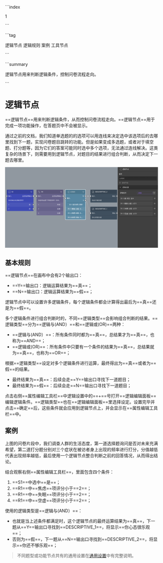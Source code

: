 \```index

1

\```

\```tag

逻辑节点 逻辑规则 案例 工具节点

\```

\```summary

逻辑节点用来判断逻辑条件，控制问卷流程走向。

\```

# 逻辑节点

==逻辑节点==用来判断逻辑条件，从而控制问卷流程走向。==逻辑节点==用于完成一项功能操作，在答题页中不会被显示。

通过之前的文档，我们知道单选题的的选项可以用连线来决定选中该选项后的去哪里找到下一题，实现问卷题目跳转的功能。但是如果变成多选题，或者对于填空题、打分题等，因为它们的答案可能同时选中多个选项，无法通过连线解决。这类复杂的场景下，则需要用到逻辑节点，对题目的结果进行组合判断，从而决定下一题去哪里。

<img src='../assets/toolsNodes/01logic/logic.png'>

## 基本规则

==逻辑节点==在画布中会有2个输出口：

+ ==Y==输出口：逻辑运算结果为==真==；
+ ==N==输出口：逻辑运算结果为==假==；

逻辑节点中可以设置许多逻辑条件，每个逻辑条件都会计算得出最后为==真==还是为==假==。

多个逻辑条件进行组合判断时的，不同==逻辑类型==会影响组合判断的结果。==逻辑类型==分为==逻辑与(AND）==和==逻辑或(OR)==两种：
+ ==逻辑与(AND）==：所有条件同时都为==真==，总结果才为==真==，也称为==AND==；
+ ==逻辑或(OR)==：所有条件中只要有一个条件的结果为==真==，总结果就为==真==，也称为==OR==；

根据==逻辑类型==设定对多个逻辑条件进行运算，最终得出为==真==或者为==假==的结果。
+ 最终结果为==真==：后续会走==Y==输出口寻找下一道题目；
+ 最终结果为==假==：后续会走==N==输出口寻找下一道题目；

点击右侧==属性编辑工具栏==中逻辑设置中的==+==号打开==逻辑编辑面板==编辑逻辑条件。==逻辑类型==也在==逻辑编辑面板==里选择设定。设置完毕并点击==确定==后，这些条件就会应用到逻辑节点上，并会显示在==属性编辑工具栏==中。

## 案例

上图的问卷片段中，我们调查人群的生活态度，第一道选择题询问是否对未来充满希望，第二道打分题分别对三个症状在被访者身上出现的频率进行打分，分值越低代表出现频率越低，最后使用一个逻辑节点整合判断之前的回答情况，从而得出结论。

结合观察右侧==属性编辑工具栏==，里面包含四个条件：

1. ==S1==中选中==是==；
2. ==R1==中==焦虑==项评分小于==2==；
3. ==R1==中==失眠==项评分小于==2==；
4. ==R1==中==空虚==项评分小于==2==；

使用的逻辑类型是==逻辑与(AND）==：

+ 也就是当上述条件都满足时，这个逻辑节点的最终运算结果为==真==，下一题从==Y==输出口寻找到==DESCRIPTIVE_1==，将显示==你心态很乐观==；
+ 否则为==假==，下一题从==N==输出口寻找到==DESCRIPTIVE_2==，将显示==你还不够乐观==；

> 不同题型或功能节点共有的通用设置在[通用设置](../../11nodeSettings/concept.md)中有完整说明。

